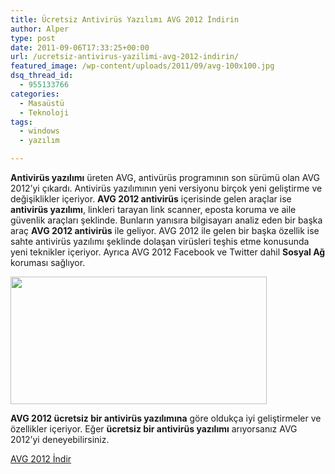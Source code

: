 ```yaml
---
title: Ücretsiz Antivirüs Yazılımı AVG 2012 İndirin
author: Alper
type: post
date: 2011-09-06T17:33:25+00:00
url: /ucretsiz-antivirus-yazilimi-avg-2012-indirin/
featured_image: /wp-content/uploads/2011/09/avg-100x100.jpg
dsq_thread_id:
  - 955133766
categories:
  - Masaüstü
  - Teknoloji
tags:
  - windows
  - yazılım

---
```

**Antivirüs yazılımı** üreten AVG, antivürüs programının son sürümü olan AVG 2012&#8217;yi çıkardı. Antivirüs yazılımının yeni versiyonu birçok yeni geliştirme ve değişiklikler içeriyor. **AVG 2012 antivirüs** içerisinde gelen araçlar ise **antivirüs yazılımı**, linkleri tarayan link scanner, eposta koruma ve aile güvenlik araçları şeklinde. Bunların yanısıra bilgisayarı analiz eden bir başka araç **AVG 2012 antivirüs** ile geliyor. AVG 2012 ile gelen bir başka özellik ise sahte antivirüs yazılımı şeklinde dolaşan virüsleri teşhis etme konusunda yeni teknikler içeriyor. Ayrıca AVG 2012 Facebook ve Twitter dahil **Sosyal Ağ** koruması sağlıyor.

<img class="alignnone size-full wp-image-6792" title="avg" src="https://www.murekkep.org/wp-content/uploads/2011/09/avg.jpg" alt="" width="410" height="204" srcset="https://www.murekkep.org/wp-content/uploads/2011/09/avg.jpg 410w, https://www.murekkep.org/wp-content/uploads/2011/09/avg-300x149.jpg 300w, https://www.murekkep.org/wp-content/uploads/2011/09/avg-400x199.jpg 400w" sizes="(max-width: 410px) 100vw, 410px" /> 

**AVG 2012 ücretsiz bir antivirüs yazılımına** göre oldukça iyi geliştirmeler ve özellikler içeriyor. Eğer **ücretsiz bir antivirüs yazılımı** arıyorsanız AVG 2012&#8217;yi deneyebilirsiniz.

<a href="https://www.avg.com/avg2012/" target="_blank">AVG 2012 İndir</a>